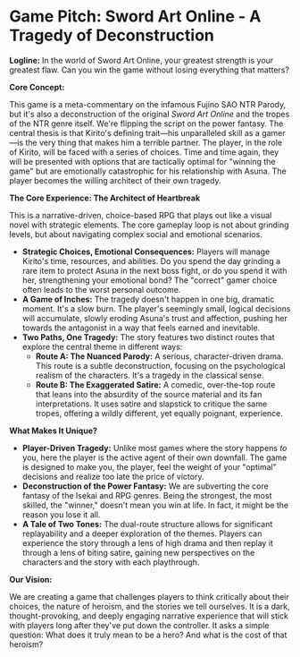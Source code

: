 # Game Pitch: Sword Art Online - A Tragedy of Deconstruction

**Logline:** In the world of Sword Art Online, your greatest strength is your greatest flaw. Can you win the game without losing everything that matters?

**Core Concept:**

This game is a meta-commentary on the infamous Fujino SAO NTR Parody, but it's also a deconstruction of the original *Sword Art Online* and the tropes of the NTR genre itself. We're flipping the script on the power fantasy. The central thesis is that Kirito's defining trait—his unparalleled skill as a gamer—is the very thing that makes him a terrible partner. The player, in the role of Kirito, will be faced with a series of choices. Time and time again, they will be presented with options that are tactically optimal for "winning the game" but are emotionally catastrophic for his relationship with Asuna. The player becomes the willing architect of their own tragedy.

**The Core Experience: The Architect of Heartbreak**

This is a narrative-driven, choice-based RPG that plays out like a visual novel with strategic elements. The core gameplay loop is not about grinding levels, but about navigating complex social and emotional scenarios.

*   **Strategic Choices, Emotional Consequences:** Players will manage Kirito's time, resources, and abilities. Do you spend the day grinding a rare item to protect Asuna in the next boss fight, or do you spend it with her, strengthening your emotional bond? The "correct" gamer choice often leads to the worst personal outcome.
*   **A Game of Inches:** The tragedy doesn't happen in one big, dramatic moment. It's a slow burn. The player's seemingly small, logical decisions will accumulate, slowly eroding Asuna's trust and affection, pushing her towards the antagonist in a way that feels earned and inevitable.
*   **Two Paths, One Tragedy:** The story features two distinct routes that explore the central theme in different ways:
    *   **Route A: The Nuanced Parody:** A serious, character-driven drama. This route is a subtle deconstruction, focusing on the psychological realism of the characters. It's a tragedy in the classical sense.
    *   **Route B: The Exaggerated Satire:** A comedic, over-the-top route that leans into the absurdity of the source material and its fan interpretations. It uses satire and slapstick to critique the same tropes, offering a wildly different, yet equally poignant, experience.

**What Makes It Unique?**

*   **Player-Driven Tragedy:** Unlike most games where the story happens *to* you, here the player is the active agent of their own downfall. The game is designed to make you, the player, feel the weight of your "optimal" decisions and realize too late the price of victory.
*   **Deconstruction of the Power Fantasy:** We are subverting the core fantasy of the Isekai and RPG genres. Being the strongest, the most skilled, the "winner," doesn't mean you win at life. In fact, it might be the reason you lose it all.
*   **A Tale of Two Tones:** The dual-route structure allows for significant replayability and a deeper exploration of the themes. Players can experience the story through a lens of high drama and then replay it through a lens of biting satire, gaining new perspectives on the characters and the story with each playthrough.

**Our Vision:**

We are creating a game that challenges players to think critically about their choices, the nature of heroism, and the stories we tell ourselves. It is a dark, thought-provoking, and deeply engaging narrative experience that will stick with players long after they've put down the controller. It asks a simple question: What does it truly mean to be a hero? And what is the cost of that heroism?